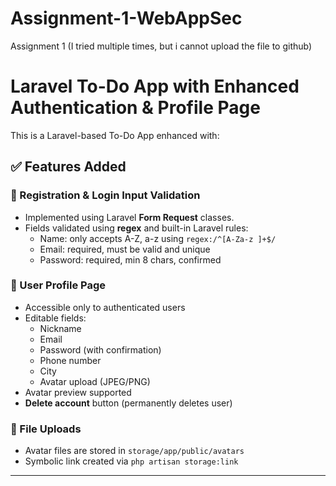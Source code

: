 # Assignment-1-WebAppSec
Assignment 1 (I tried multiple times, but i cannot upload the file to github)

# Laravel To-Do App with Enhanced Authentication & Profile Page

This is a Laravel-based To-Do App enhanced with:

## ✅ Features Added

### 🔐 Registration & Login Input Validation
- Implemented using Laravel **Form Request** classes.
- Fields validated using **regex** and built-in Laravel rules:
  - Name: only accepts A-Z, a-z using `regex:/^[A-Za-z ]+$/`
  - Email: required, must be valid and unique
  - Password: required, min 8 chars, confirmed

### 👤 User Profile Page
- Accessible only to authenticated users
- Editable fields:
  - Nickname
  - Email
  - Password (with confirmation)
  - Phone number
  - City
  - Avatar upload (JPEG/PNG)
- Avatar preview supported
- **Delete account** button (permanently deletes user)

### 📁 File Uploads
- Avatar files are stored in `storage/app/public/avatars`
- Symbolic link created via `php artisan storage:link`

---
